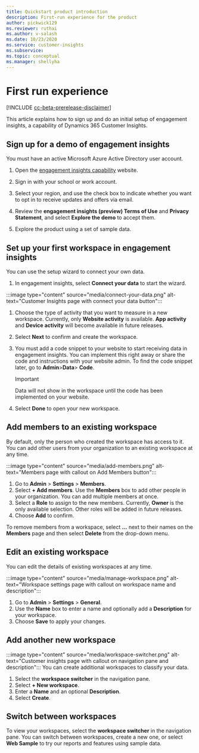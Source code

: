 ```yaml
---
title: Quickstart product introduction 
description: First-run experience for the product
author: pickwick129
ms.reviewer: ruthai
ms.author: v-salash
ms.date: 10/23/2020
ms.service: customer-insights
ms.subservice: 
ms.topic: conceptual
ms.manager: shellyha
---
```


# First run experience

[!INCLUDE [cc-beta-prerelease-disclaimer](includes/cc-beta-prerelease-disclaimer.md)]

This article explains how to sign up and do an initial setup of engagement insights, a capability of Dynamics 365 Customer Insights.

## Sign up for a demo of engagement insights

You must have an active  Microsoft Azure Active Directory user account. 
1. Open the [engagement insights capability](https://pi.dynamics.com/) website. 

1. Sign in with your school or work account.

1. Select your region, and use the check box to indicate whether you want to opt in to receive updates and offers via email.

1. Review the **engagement insights (preview) Terms of Use** and **Privacy Statement**, and select **Explore the demo** to accept them.

1. Explore the product using a set of sample data. 

## Set up your first workspace in engagement insights

You can use the setup wizard to connect your own data.

1. In engagement insights, select **Connect your data** to start the wizard. 

:::image type="content" source="media/connect-your-data.png" alt-text="Customer Insights page with connect your data button":::

1. Choose the type of activity that you want to measure in a new workspace. Currently, only **Website activity** is available. **App activity** and **Device activity** will become available in future releases.

1. Select **Next** to confirm and create the workspace.

1. You must add a code snippet to your website to start receiving data in engagement insights. You can implement this right away or share the code and instructions with your website admin. To find the code snippet later, go to **Admin**>**Data**> **Code**.

   > [!IMPORTANT]
   > Data will not show in the workspace until the code has been implemented on your website.

1. Select **Done** to open your new workspace. 

## Add members to an existing workspace

By default, only the person who created the workspace has access to it. You can add other users from your organization to an existing workspace at any time.

:::image type="content" source="media/add-members.png" alt-text="Members page with callout on Add Members button":::

1. Go to **Admin** > **Settings** > **Members**.
2. Select **+ Add members**. Use the  **Members** box to add other people in your organization. You can add multiple members at once.
3. Select a **Role** to assign to the new members. Currently, **Owner** is the only available selection. Other roles will be added in future releases.
4. Choose **Add** to confirm.

To remove members from a workspace, select **...** next to their names on the **Members** page and then select **Delete** from the drop-down menu.

## Edit an existing workspace

You can edit the details of existing workspaces at any time.

:::image type="content" source="media/manage-workspace.png" alt-text="Workspace settings page with callout on workspace name and description":::

1. Go to **Admin** > **Settings** > **General**.
1. Use the  **Name** box to enter a name and optionally add a **Description** for your workspace.
1. Choose **Save** to apply your changes.

## Add another new workspace

:::image type="content" source="media/workspace-switcher.png" alt-text="Customer insights page with callout on navigation pane and description":::
You can create additional workspaces to classify your data.

1. Select the **workspace switcher** in the navigation pane.
2. Select **+ New workspace**.
3. Enter a **Name** and an optional **Description**.
4. Select **Create**.

## Switch between workspaces

To view your workspaces, select the **workspace switcher** in the navigation pane. You can switch between workspaces, create a new one, or select **Web Sample** to try our reports and features using sample data. 


